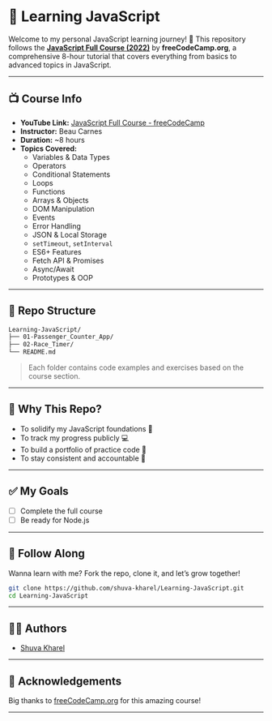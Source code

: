 # 📘 Learning JavaScript

Welcome to my personal JavaScript learning journey! 🚀
This repository follows the **[JavaScript Full Course (2022)](https://www.youtube.com/watch?v=jS4aFq5-91M)** by **freeCodeCamp.org**, a comprehensive 8-hour tutorial that covers everything from basics to advanced topics in JavaScript.

---

## 📺 Course Info

- **YouTube Link:** [JavaScript Full Course - freeCodeCamp](https://www.youtube.com/watch?v=jS4aFq5-91M)
- **Instructor:** Beau Carnes
- **Duration:** ~8 hours
- **Topics Covered:**
  - Variables & Data Types
  - Operators
  - Conditional Statements
  - Loops
  - Functions
  - Arrays & Objects
  - DOM Manipulation
  - Events
  - Error Handling
  - JSON & Local Storage
  - `setTimeout`, `setInterval`
  - ES6+ Features
  - Fetch API & Promises
  - Async/Await
  - Prototypes & OOP

---

## 📂 Repo Structure

```bash
Learning-JavaScript/
├── 01-Passenger_Counter_App/
├── 02-Race_Timer/
└── README.md
```

> Each folder contains code examples and exercises based on the course section.

---

## 🧠 Why This Repo?

- To solidify my JavaScript foundations 🧱
- To track my progress publicly 💻
- To build a portfolio of practice code 📁
- To stay consistent and accountable 🧭

---

## ✅ My Goals

- [ ] Complete the full course
- [ ] Be ready for Node.js

---

## 🚀 Follow Along

Wanna learn with me? Fork the repo, clone it, and let’s grow together!

```bash
git clone https://github.com/shuva-kharel/Learning-JavaScript.git
cd Learning-JavaScript
```

---

## 🧑‍💻 Authors

- [Shuva Kharel](https://github.com/shuva-kharel)

---

## 🌟 Acknowledgements

Big thanks to [freeCodeCamp.org](https://www.freecodecamp.org/) for this amazing course!

---
